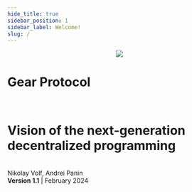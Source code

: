 ```yaml
---
hide_title: true
sidebar_position: 1
sidebar_label: Welcome!
slug: /
---
```



<center><img src="../img/title-grey.png" /></center>

<p align="center">
<h1> Gear Protocol </h1>
<br />
<h1> Vision of the next-generation decentralized programming</h1>
</p>

<br />

<div style={{textAlign: 'center'}}>
Nikolay Volf, Andrei Panin
<br />
<b>Version 1.1</b> | February 2024
</div>

<br />
